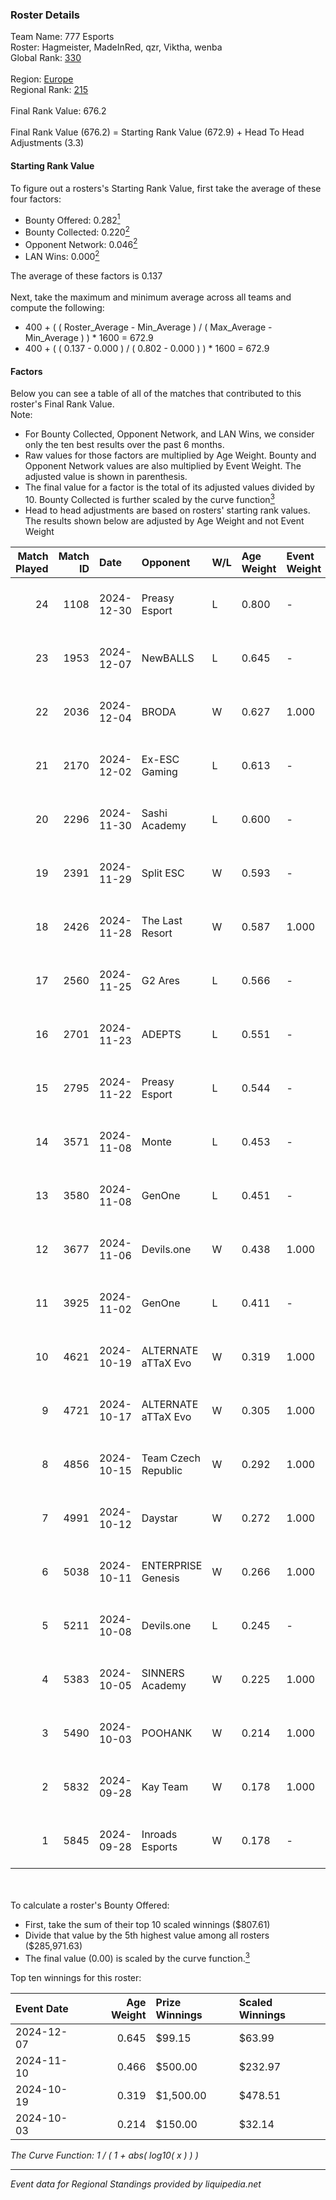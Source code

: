 ### Roster Details<br />
Team Name: 777 Esports<br />
Roster: Hagmeister, MadeInRed, qzr, Viktha, wenba<br />
Global Rank: [330](../../standings_global_2025_02_28.md)<br />
<br />
Region: [Europe]( ../../standings_europe_2025_02_28.md)<br />
Regional Rank: [215]( ../../standings_europe_2025_02_28.md)<br />
<br />
Final Rank Value:  676.2<br />
<br />
Final Rank Value (676.2) = Starting Rank Value (672.9) + Head To Head Adjustments (3.3)<br />

#### Starting Rank Value<br />
To figure out a rosters's Starting Rank Value, first take the average of these four factors:<br />
- Bounty Offered: 0.282[<sup>1</sup>](#table2)
- Bounty Collected: 0.220[<sup>2</sup>](#table1)
- Opponent Network: 0.046[<sup>2</sup>](#table1)
- LAN Wins: 0.000[<sup>2</sup>](#table1)

The average of these factors is 0.137<br />
<br />
Next, take the maximum and minimum average across all teams and compute the following:<br />
- 400 + ( ( Roster_Average - Min_Average ) / ( Max_Average - Min_Average ) ) * 1600 = 672.9
- 400 + ( ( 0.137 - 0.000 ) / ( 0.802 - 0.000 ) ) * 1600 = 672.9


#### Factors<br />
Below you can see a table of all of the matches that contributed to this roster's Final Rank Value.<br />
Note:<br />

- For Bounty Collected, Opponent Network, and LAN Wins, we consider only the ten best results over the past 6 months.
- Raw values for those factors are multiplied by Age Weight. Bounty and Opponent Network values are also multiplied by Event Weight. The adjusted value is shown in parenthesis.
- The final value for a factor is the total of its adjusted values divided by 10. Bounty Collected is further scaled by the curve function[<sup>3</sup>](#curveFunction)
- Head to head adjustments are based on rosters' starting rank values. The results shown below are adjusted by Age Weight and not Event Weight
<span id="table1"></span><br />


| Match Played | Match ID | Date       | Opponent            | W/L | Age Weight | Event Weight | Bounty Collected | Opponent Network | LAN Wins  | H2H Adj. | Roster                                    |
| -: | -: | :- | :- | :- | :- | :- | :- | :- | :- | -: | :- |
|           24 |     1108 | 2024-12-30 | Preasy Esport       | L   | 0.800      | -            | -                | -                | -         |    -6.11 | Hagmeister, MadeInRed, qzr, Viktha, wenba |
|           23 |     1953 | 2024-12-07 | NewBALLS            | L   | 0.645      | -            | -                | -                | -         |    -9.55 | Cruxey, Hagmeister, qzr, Viktha, wenba    |
|           22 |     2036 | 2024-12-04 | BRODA               | W   | 0.627      | 1.000        | 0.000 (0.000)    | 0.060 (0.038)    | 0 (0.000) |     5.71 | H4RR3, Hagmeister, qzr, Viktha, wenba     |
|           21 |     2170 | 2024-12-02 | Ex-ESC Gaming       | L   | 0.613      | -            | -                | -                | -         |    -8.92 | Affava, H4RR3, Hagmeister, qzr, Viktha    |
|           20 |     2296 | 2024-11-30 | Sashi Academy       | L   | 0.600      | -            | -                | -                | -         |    -6.81 | H4RR3, Hagmeister, qzr, Viktha, wenba     |
|           19 |     2391 | 2024-11-29 | Split ESC           | W   | 0.593      | -            | -                | -                | 0 (0.000) |     2.92 | H4RR3, Hagmeister, qzr, Viktha, wenba     |
|           18 |     2426 | 2024-11-28 | The Last Resort     | W   | 0.587      | 1.000        | 0.001 (0.001)    | 0.173 (0.102)    | 0 (0.000) |    11.22 | H4RR3, Hagmeister, qzr, Viktha, wenba     |
|           17 |     2560 | 2024-11-25 | G2 Ares             | L   | 0.566      | -            | -                | -                | -         |    -6.15 | H4RR3, Hagmeister, qzr, Viktha, wenba     |
|           16 |     2701 | 2024-11-23 | ADEPTS              | L   | 0.551      | -            | -                | -                | -         |    -6.45 | H4RR3, Hagmeister, qzr, Viktha, wenba     |
|           15 |     2795 | 2024-11-22 | Preasy Esport       | L   | 0.544      | -            | -                | -                | -         |    -4.52 | H4RR3, Hagmeister, qzr, Viktha, wenba     |
|           14 |     3571 | 2024-11-08 | Monte               | L   | 0.453      | -            | -                | -                | -         |    -0.84 | H4RR3, Hagmeister, qzr, Viktha, wenba     |
|           13 |     3580 | 2024-11-08 | GenOne              | L   | 0.451      | -            | -                | -                | -         |    -1.93 | H4RR3, Hagmeister, qzr, Viktha, wenba     |
|           12 |     3677 | 2024-11-06 | Devils.one          | W   | 0.438      | 1.000        | 0.001 (0.000)    | 0.082 (0.036)    | 0 (0.000) |     6.79 | H4RR3, Hagmeister, qzr, Viktha, wenba     |
|           11 |     3925 | 2024-11-02 | GenOne              | L   | 0.411      | -            | -                | -                | -         |    -1.67 | H4RR3, Hagmeister, qzr, Viktha, wenba     |
|           10 |     4621 | 2024-10-19 | ALTERNATE aTTaX Evo | W   | 0.319      | 1.000        | 0.001 (0.000)    | 0.200 (0.064)    | 0 (0.000) |     4.33 | H4RR3, Hagmeister, qzr, Viktha, wenba     |
|            9 |     4721 | 2024-10-17 | ALTERNATE aTTaX Evo | W   | 0.305      | 1.000        | 0.001 (0.000)    | 0.200 (0.061)    | 0 (0.000) |     4.15 | H4RR3, Hagmeister, qzr, Viktha, wenba     |
|            8 |     4856 | 2024-10-15 | Team Czech Republic | W   | 0.292      | 1.000        | 0.000 (0.000)    | 0.101 (0.030)    | 0 (0.000) |     5.46 | H4RR3, Hagmeister, qzr, Viktha, wenba     |
|            7 |     4991 | 2024-10-12 | Daystar             | W   | 0.272      | 1.000        | 0.000 (0.000)    | 0.147 (0.040)    | 0 (0.000) |     4.54 | H4RR3, Hagmeister, qzr, Viktha, wenba     |
|            6 |     5038 | 2024-10-11 | ENTERPRISE Genesis  | W   | 0.266      | 1.000        | 0.002 (0.000)    | 0.193 (0.051)    | 0 (0.000) |     4.33 | H4RR3, Hagmeister, qzr, Viktha, wenba     |
|            5 |     5211 | 2024-10-08 | Devils.one          | L   | 0.245      | -            | -                | -                | -         |    -3.55 | H4RR3, Hagmeister, qzr, Viktha, wenba     |
|            4 |     5383 | 2024-10-05 | SINNERS Academy     | W   | 0.225      | 1.000        | 0.001 (0.000)    | 0.111 (0.025)    | 0 (0.000) |     4.45 | H4RR3, Hagmeister, qzr, Viktha, wenba     |
|            3 |     5490 | 2024-10-03 | POOHANK             | W   | 0.214      | 1.000        | 0.000 (0.000)    | -                | -         |     2.62 | Chrysus, Hagmeister, qzr, Viktha, wenba   |
|            2 |     5832 | 2024-09-28 | Kay Team            | W   | 0.178      | 1.000        | -                | 0.054 (0.010)    | -         |     1.75 | Chrysus, Hagmeister, qzr, Viktha, wenba   |
|            1 |     5845 | 2024-09-28 | Inroads Esports     | W   | 0.178      | -            | -                | -                | -         |     1.53 | Chrysus, Hagmeister, qzr, Viktha, wenba   |

<br />
<span id="table2"></span><br />
To calculate a roster's Bounty Offered:<br />

- First, take the sum of their top 10 scaled winnings ($807.61)
- Divide that value by the 5th highest value among all rosters ($285,971.63)
- The final value (0.00) is scaled by the curve function.[<sup>3</sup>](#curveFunction)

Top ten winnings for this roster:<br />

| Event Date | Age Weight | Prize Winnings | Scaled Winnings |
| :- | -: | :- | :- |
| 2024-12-07 |      0.645 | $99.15         | $63.99          |
| 2024-11-10 |      0.466 | $500.00        | $232.97         |
| 2024-10-19 |      0.319 | $1,500.00      | $478.51         |
| 2024-10-03 |      0.214 | $150.00        | $32.14          |


<span id="curveFunction"></span>_The Curve Function: 1 / ( 1 + abs( log10( x ) ) )_<br />

---
_Event data for Regional Standings provided by liquipedia.net_<br />
